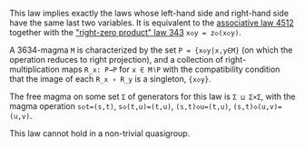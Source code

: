 This law implies exactly the laws whose left-hand side and right-hand side have the same last two variables.  It is equivalent to the [associative law 4512](https://teorth.github.io/equational_theories/implications/?4512) together with the ["right-zero product" law 343](https://teorth.github.io/equational_theories/implications/?343) `x◇y = z◇(x◇y)`.

A 3634-magma `M` is characterized by the set `P = {x◇y|x,y∈M}` (on which the operation reduces to right projection), and a collection of right-multiplication maps `R_x: P→P` for `x ∈ M∖P` with the compatibility condition that the image of each `R_x ∘ R_y` is a singleton, `{x◇y}`.

The free magma on some set `Σ` of generators for this law is `Σ ⊔ Σ×Σ`, with the magma operation `s◇t=(s,t)`, `s◇(t,u)=(t,u)`, `(s,t)◇u=(t,u)`, `(s,t)◇(u,v)=(u,v)`.

This law cannot hold in a non-trivial quasigroup.
